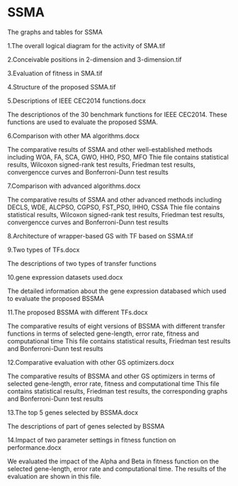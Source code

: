 # SSMA
The graphs and tables for SSMA 

1.The overall logical diagram for the activity of SMA.tif

2.Conceivable positions in 2-dimension and 3-dimension.tif

3.Evaluation of fitness in SMA.tif

4.Structure of the proposed SSMA.tif

5.Descriptions of IEEE CEC2014 functions.docx
  
The descriptionos of the 30 benchmark functions for IEEE CEC2014. These functions are used to evaluate the proposed SSMA.

6.Comparison with other MA algorithms.docx
  
The comparative results of SSMA and other well-established methods including WOA, FA, SCA, GWO, HHO, PSO, MFO
  Thie file contains statistical results, Wilcoxon signed-rank test results, Friedman test results, convergencce curves and Bonferroni-Dunn test results

7.Comparison with advanced algorithms.docx
  
The comparative results of SSMA and other advanced methods including DECLS, WDE, ALCPSO, CGPSO, FST_PSO, IHHO, CSSA
  Thie file contains statistical results, Wilcoxon signed-rank test results, Friedman test results, convergencce curves and Bonferroni-Dunn test results

8.Architecture of wrapper-based GS with TF based on SSMA.tif

9.Two types of TFs.docx
  
The descriptions of two types of transfer functions

10.gene expression datasets used.docx
  
The detailed information about the gene expression databased which used to evaluate the proposed BSSMA

11.The proposed BSSMA with different TFs.docx
 
The comparative results of eight versions of BSSMA with different transfer functions in terms of selected gene-length, error rate, fitness and computational time
  This file contains statistical results, Friedman test results and Bonferroni-Dunn test results

12.Comparative evaluation with other GS optimizers.docx
  
The comparative results of  BSSMA and other GS optimizers in terms of selected gene-length, error rate, fitness and computational time
  This file contains statistical results, Friedman test results, the corresponding graphs and Bonferroni-Dunn test results 

13.The top 5 genes selected by BSSMA.docx
  
The descriptions of part of genes selected by BSSMA

14.Impact of two parameter settings in fitness function on performance.docx

We evaluated the impact of the Alpha and Beta in fitness function on the selected gene-length, error rate and computational time. 
The results of the evaluation are shown in this file. 
